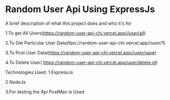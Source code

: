 # Random User Api Using ExpressJs

A brief description of what this project does and who it's for

1.To get All Users(https://random-user-api-chi.vercel.app//user/all) 

2.To Get Particular User Data(ttps://random-user-api-chi.vercel.app//user/1)

3.To Post User Data(https://random-user-api-chi.vercel.app//user/save)

4.To Delete User( https://random-user-api-chi.vercel.app/user/delete.id)

Technologies Used:
1.ExpressJs

2.NodeJs

3.For testing the Api PostMan is Used
